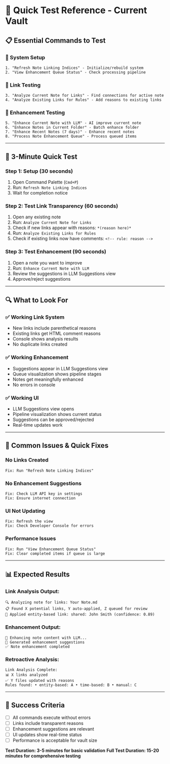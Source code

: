 # 🚀 Quick Test Reference - Current Vault

## 📋 **Essential Commands to Test**

### **🔧 System Setup**
```
1. "Refresh Note Linking Indices" - Initialize/rebuild system
2. "View Enhancement Queue Status" - Check processing pipeline
```

### **🔗 Link Testing**
```
3. "Analyze Current Note for Links" - Find connections for active note
4. "Analyze Existing Links for Rules" - Add reasons to existing links
```

### **🤖 Enhancement Testing**
```
5. "Enhance Current Note with LLM" - AI improve current note
6. "Enhance Notes in Current Folder" - Batch enhance folder
7. "Enhance Recent Notes (7 days)" - Enhance recent notes
8. "Process Note Enhancement Queue" - Process queued items
```

---

## 🎯 **3-Minute Quick Test**

### **Step 1: Setup (30 seconds)**
1. Open Command Palette (`Cmd+P`)
2. Run: `Refresh Note Linking Indices`
3. Wait for completion notice

### **Step 2: Test Link Transparency (60 seconds)**
1. Open any existing note
2. Run: `Analyze Current Note for Links`
3. Check if new links appear with reasons: `*(reason here)*`
4. Run: `Analyze Existing Links for Rules`
5. Check if existing links now have comments: `<!-- rule: reason -->`

### **Step 3: Test Enhancement (90 seconds)**
1. Open a note you want to improve
2. Run: `Enhance Current Note with LLM`
3. Review the suggestions in LLM Suggestions view
4. Approve/reject suggestions

---

## 🔍 **What to Look For**

### **✅ Working Link System**
- New links include parenthetical reasons
- Existing links get HTML comment reasons
- Console shows analysis results
- No duplicate links created

### **✅ Working Enhancement**
- Suggestions appear in LLM Suggestions view
- Queue visualization shows pipeline stages
- Notes get meaningfully enhanced
- No errors in console

### **✅ Working UI**
- LLM Suggestions view opens
- Pipeline visualization shows current status
- Suggestions can be approved/rejected
- Real-time updates work

---

## 🚨 **Common Issues & Quick Fixes**

### **No Links Created**
```
Fix: Run "Refresh Note Linking Indices"
```

### **No Enhancement Suggestions**
```
Fix: Check LLM API key in settings
Fix: Ensure internet connection
```

### **UI Not Updating**
```
Fix: Refresh the view
Fix: Check Developer Console for errors
```

### **Performance Issues**
```
Fix: Run "View Enhancement Queue Status" 
Fix: Clear completed items if queue is large
```

---

## 📊 **Expected Results**

### **Link Analysis Output:**
```
🔍 Analyzing note for links: Your Note.md
📋 Found X potential links, Y auto-applied, Z queued for review
🔗 Applied entity-based link: shared: John Smith (confidence: 0.89)
```

### **Enhancement Output:**
```
🤖 Enhancing note content with LLM...
📝 Generated enhancement suggestions
✅ Note enhancement completed
```

### **Retroactive Analysis:**
```
Link Analysis Complete:
📊 X links analyzed
✅ Y files updated with reasons
Rules found: • entity-based: A • time-based: B • manual: C
```

---

## 🎯 **Success Criteria**

- [ ] All commands execute without errors
- [ ] Links include transparent reasons
- [ ] Enhancement suggestions are relevant
- [ ] UI updates show real-time status
- [ ] Performance is acceptable for vault size

**Test Duration: 3-5 minutes for basic validation**
**Full Test Duration: 15-20 minutes for comprehensive testing**
